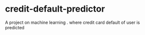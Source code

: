 # credit-default-predictor
A project on machine learning . where credit card default of user is predicted
